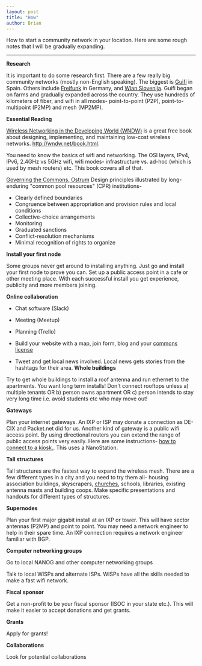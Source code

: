 ```yaml
---
layout: post
title: "How"
author: Brian
---
```

How to start a community network in your location. Here are some rough notes that I will be gradually expanding.

---

**Research**

It is important to do some research first. There are a few really big community networks (mostly non-English speaking). The biggest is [Guifi](https://guifi.net/en/node/38392) in Spain. Others include [Freifunk](https://freifunk.net/en/) in Germany, and [Wlan Slovenija](https://wlan-si.net/en/). Guifi began on farms and gradually expanded across the country. They use hundreds of kilometers of fiber, and wifi in all modes- point-to-point (P2P), point-to-multipoint (P2MP) and mesh (MP2MP).

**Essential Reading**

[Wireless Networking in the Developing World (WNDW)](http://wndw.net/book.html) is a great free book about designing, implementing, and maintaining low-cost wireless networks. http://wndw.net/book.html. 

You need to know the basics of wifi and networking. The OSI layers, IPv4, IPv6, 2.4GHz vs 5GHz wifi, wifi modes- infrastructure vs. ad-hoc (which is used by mesh routers) etc. This book covers all of that.

[Governing the Commons, Ostrum](https://www.amazon.com/Governing-Commons-Evolution-Institutions-Collective/dp/B00DELQ2T0/ref=sr_1_3?)  Design principles illustrated by long-enduring "common pool resources" (CPR) institutions-

*  Clearly defined boundaries
*  Congruence between appropriation and provision rules and local conditions
*  Collective-choice arrangements
*  Monitoring
*  Graduated sanctions
*  Conflict-resolution mechanisms
*  Minimal recognition of rights to organize

**Install your first node**

Some groups never get around to installing anything. Just go and install your first node to prove you can. Set up a public access point in a cafe or other meeting place. With each successful install you get experience, publicity and more members joining.

**Online collaboration**

* Chat software (Slack)

* Meeting (Meetup)

* Planning (Trello)

* Build your website with a map, join form, blog and your [commons license](https://nycmesh.net/ncl.pdf)

* Tweet and get local news involved. Local news gets stories from the hashtags for their area. 
**Whole buildings**

Try to get whole buildings to install a roof antenna and run ethernet to the apartments. You want long term installs! Don't connect rooftops unless a) multiple tenants OR b) person owns apartment OR c) person intends to stay very long time i.e. avoid students etc who may move out! 

**Gateways**

Plan your internet gateways. An IXP or ISP may donate a connection as DE-CIX and Packet.net did for us. Another kind of gateway is a public wifi access point. By using directional routers you can extend the range of public access points very easily. Here are some instructions- [how to connect to a kiosk.](../public-access-points). This uses a NanoStation.

**Tall structures**

Tall structures are the fastest way to expand the wireless mesh. There are a few different types in a city and you need to try them all- housing association buildings, skyscrapers, [churches](../../leaflet/church.pdf), schools, libraries, existing antenna masts and building coops. Make specific presentations and handouts for different types of structures.

**Supernodes**

Plan your first major gigabit install at an IXP or tower. This will have sector antennas (P2MP) and point to point. You may need a network engineer to help in their spare time. An IXP connection requires a network engineer familiar with BGP.

**Computer networking groups**

Go to local NANOG and other computer networking groups

Talk to local WISPs and alternate ISPs. WISPs have all the skills needed to make a fast wifi network.

**Fiscal sponsor**

Get a non-profit to be your fiscal sponsor (ISOC in your state etc.). This will make it easier to accept donations and get grants.

**Grants**

Apply for grants!

**Collaborations**

Look for potential collaborations
